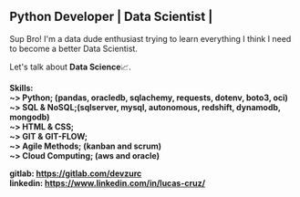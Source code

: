 ## Python Developer | Data Scientist |




<p>
  Sup Bro!
I'm a data dude enthusiast trying to learn everything I think I need to become a better Data Scientist.
</p>

<p>
  Let's talk about <b>Data Science</b>📈.
</p>


<p>
  <b>Skills:</br>
    <b>~></b> Python; (pandas, oracledb, sqlachemy, requests, dotenv, boto3, oci)<br>
    <b>~></b> SQL  & NoSQL;(sqlserver, mysql, autonomous, redshift, dynamodb, mongodb)<br>
    <b>~></b> HTML & CSS;<br>
    <b>~></b> GIT  & GIT-FLOW;<br>
    <b>~></b> Agile Methods; (kanban and scrum)<br>
    <b>~></b> Cloud Computing; (aws and oracle)<br>
</p>

<b>gitlab: https://gitlab.com/devzurc</b><br>
<b>linkedin: https://www.linkedin.com/in/lucas-cruz/</b>

 
